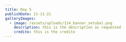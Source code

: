 ```yaml
---
title: Day 5
publishDate: 21-11-21
galleryImages:
  - image: /assets/uploads/114_banner_setubal.png
    description: this is the description as requested
    credito: this is the credito
---
```

